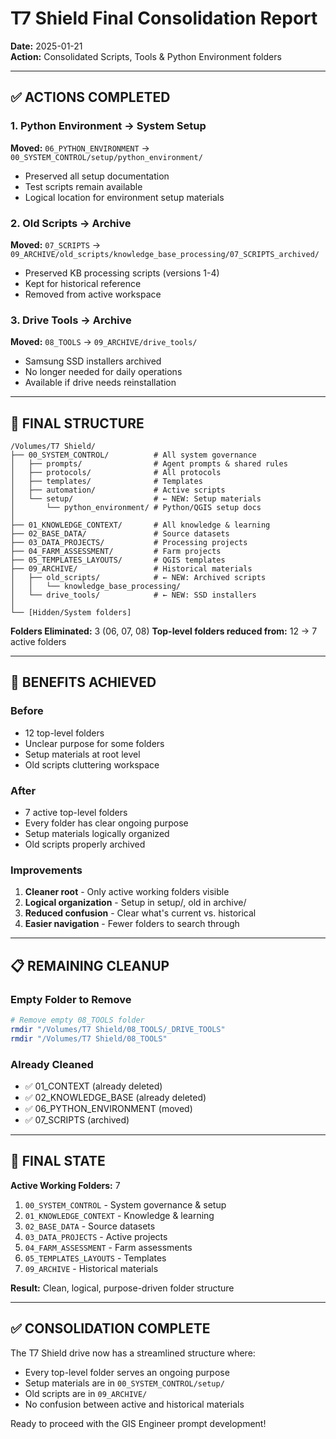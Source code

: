 # T7 Shield Final Consolidation Report
**Date:** 2025-01-21  
**Action:** Consolidated Scripts, Tools & Python Environment folders

---

## ✅ ACTIONS COMPLETED

### 1. Python Environment → System Setup
**Moved:** `06_PYTHON_ENVIRONMENT` → `00_SYSTEM_CONTROL/setup/python_environment/`
- Preserved all setup documentation
- Test scripts remain available
- Logical location for environment setup materials

### 2. Old Scripts → Archive
**Moved:** `07_SCRIPTS` → `09_ARCHIVE/old_scripts/knowledge_base_processing/07_SCRIPTS_archived/`
- Preserved KB processing scripts (versions 1-4)
- Kept for historical reference
- Removed from active workspace

### 3. Drive Tools → Archive  
**Moved:** `08_TOOLS` → `09_ARCHIVE/drive_tools/`
- Samsung SSD installers archived
- No longer needed for daily operations
- Available if drive needs reinstallation

---

## 📁 FINAL STRUCTURE

```
/Volumes/T7 Shield/
├── 00_SYSTEM_CONTROL/          # All system governance
│   ├── prompts/                # Agent prompts & shared rules
│   ├── protocols/              # All protocols
│   ├── templates/              # Templates
│   ├── automation/             # Active scripts
│   └── setup/                  # ← NEW: Setup materials
│       └── python_environment/ # Python/QGIS setup docs
│
├── 01_KNOWLEDGE_CONTEXT/       # All knowledge & learning
├── 02_BASE_DATA/               # Source datasets
├── 03_DATA_PROJECTS/           # Processing projects
├── 04_FARM_ASSESSMENT/         # Farm projects
├── 05_TEMPLATES_LAYOUTS/       # QGIS templates
├── 09_ARCHIVE/                 # Historical materials
│   ├── old_scripts/            # ← NEW: Archived scripts
│   │   └── knowledge_base_processing/
│   └── drive_tools/            # ← NEW: SSD installers
│
└── [Hidden/System folders]
```

**Folders Eliminated:** 3 (06, 07, 08)
**Top-level folders reduced from:** 12 → 7 active folders

---

## 🎯 BENEFITS ACHIEVED

### Before
- 12 top-level folders
- Unclear purpose for some folders
- Setup materials at root level
- Old scripts cluttering workspace

### After  
- 7 active top-level folders
- Every folder has clear ongoing purpose
- Setup materials logically organized
- Old scripts properly archived

### Improvements
1. **Cleaner root** - Only active working folders visible
2. **Logical organization** - Setup in setup/, old in archive/
3. **Reduced confusion** - Clear what's current vs. historical
4. **Easier navigation** - Fewer folders to search through

---

## 📋 REMAINING CLEANUP

### Empty Folder to Remove
```bash
# Remove empty 08_TOOLS folder
rmdir "/Volumes/T7 Shield/08_TOOLS/_DRIVE_TOOLS"
rmdir "/Volumes/T7 Shield/08_TOOLS"
```

### Already Cleaned
- ✅ 01_CONTEXT (already deleted)
- ✅ 02_KNOWLEDGE_BASE (already deleted)
- ✅ 06_PYTHON_ENVIRONMENT (moved)
- ✅ 07_SCRIPTS (archived)

---

## 🚀 FINAL STATE

**Active Working Folders:** 7
1. `00_SYSTEM_CONTROL` - System governance & setup
2. `01_KNOWLEDGE_CONTEXT` - Knowledge & learning
3. `02_BASE_DATA` - Source datasets
4. `03_DATA_PROJECTS` - Active projects
5. `04_FARM_ASSESSMENT` - Farm assessments
6. `05_TEMPLATES_LAYOUTS` - Templates
7. `09_ARCHIVE` - Historical materials

**Result:** Clean, logical, purpose-driven folder structure

---

## ✅ CONSOLIDATION COMPLETE

The T7 Shield drive now has a streamlined structure where:
- Every top-level folder serves an ongoing purpose
- Setup materials are in `00_SYSTEM_CONTROL/setup/`
- Old scripts are in `09_ARCHIVE/`
- No confusion between active and historical materials

Ready to proceed with the GIS Engineer prompt development!